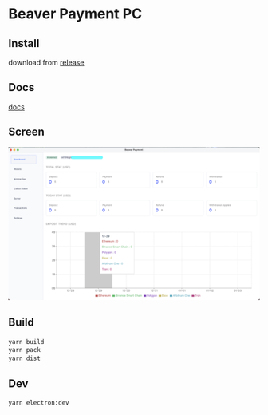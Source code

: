 # Beaver Payment PC

## Install 

download from [release](https://github.com/beaver-payment/beaver-payment-pc/releases)

## Docs

[docs](https://beaverpayment.com/)

## Screen

![screen](https://raw.githubusercontent.com/WhiteRiverBay/beaver-payment-install/refs/heads/main/assets/images/0x1.png)

## Build

```bash
yarn build
yarn pack 
yarn dist
```

## Dev

```bash
yarn electron:dev
```
